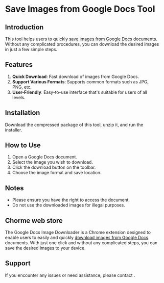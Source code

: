 # Save Images from Google Docs Tool

## Introduction

This tool helps users to quickly [save images from Google Docs](https://zeus-apps.com) documents. Without any complicated procedures, you can download the desired images in just a few simple steps.

## Features

1. **Quick Download**: Fast download of images from Google Docs.
2. **Support Various Formats**: Supports common formats such as JPG, PNG, etc.
3. **User-Friendly**: Easy-to-use interface that's suitable for users of all levels.

## Installation

Download the compressed package of this tool, unzip it, and run the installer.

## How to Use

1. Open a Google Docs document.
2. Select the image you wish to download.
3. Click the download button on the toolbar.
4. Choose the image format and save location.

## Notes

-   Please ensure you have the right to access the document.
-   Do not use the downloaded images for illegal purposes.

## Chorme web store

The Google Docs Image Downloader is a Chrome extension designed to enable users to easily and quickly [download images from Google Docs](https://chrome.google.com/webstore/detail/download-save-images-from/dimcpmdmlbolakiebpoopiomopgabdga) documents. With just one click and without any complicated steps, you can save the desired images to your device.

## Support

If you encounter any issues or need assistance, please contact .
